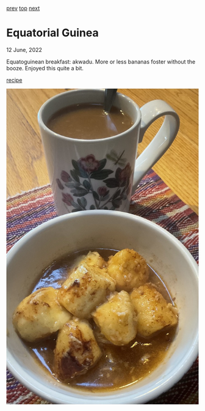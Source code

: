 [prev](el_salvador.md)
[top](../index.md)
[next](eritrea.md)
# Equatorial Guinea
12 June, 2022


Equatoguinean breakfast: akwadu. More or less bananas foster without
the booze. Enjoyed this quite a bit.

[recipe](https://www.internationalcuisine.com/baked-bananas/)

![breakfast](images/equatorial_guinea.jpeg)
